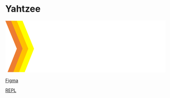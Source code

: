 # Yahtzee

![Yahtzee Logo](/assets/Yahtzee.png "Yahtzee Logo")

[Figma](https://www.figma.com/file/3Clmz9xFYXEoWA2BS911oV/Untitled?type=design&node-id=0%3A1&mode=design&t=FzdB6HREMFnWG7Rq-1)

[REPL](https://yahtzee.danieltuw.repl.co)
